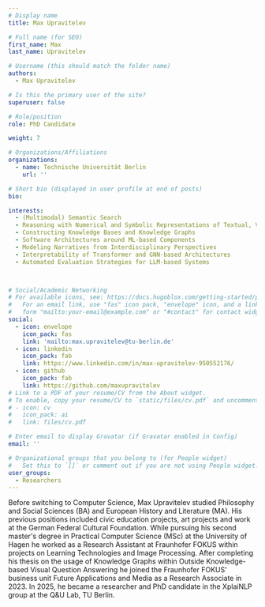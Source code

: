 ```yaml
---
# Display name
title: Max Upravitelev

# Full name (for SEO)
first_name: Max 
last_name: Upravitelev

# Username (this should match the folder name)
authors:
  - Max Upravitelev

# Is this the primary user of the site?
superuser: false

# Role/position
role: PhD Candidate

weight: 7

# Organizations/Affiliations
organizations:
  - name: Technische Universität Berlin
    url: ''

# Short bio (displayed in user profile at end of posts)
bio: 

interests:
  - (Multimodal) Semantic Search
  - Reasoning with Numerical and Symbolic Representations of Textual, Visual and Graph Data
  - Constructing Knowledge Bases and Knowledge Graphs
  - Software Architectures around ML-based Components
  - Modeling Narratives from Interdisciplinary Perspectives
  - Interpretability of Transformer and GNN-based Architectures
  - Automated Evaluation Strategies for LLM-based Systems



# Social/Academic Networking
# For available icons, see: https://docs.hugoblox.com/getting-started/page-builder/#icons
#   For an email link, use "fas" icon pack, "envelope" icon, and a link in the
#   form "mailto:your-email@example.com" or "#contact" for contact widget.
social:
  - icon: envelope
    icon_pack: fas
    link: 'mailto:max.upravitelev@tu-berlin.de'
  - icon: linkedin
    icon_pack: fab
    link: https://www.linkedin.com/in/max-upravitelev-950552176/
  - icon: github
    icon_pack: fab
    link: https://github.com/maxupravitelev
# Link to a PDF of your resume/CV from the About widget.
# To enable, copy your resume/CV to `static/files/cv.pdf` and uncomment the lines below.
# - icon: cv
#   icon_pack: ai
#   link: files/cv.pdf

# Enter email to display Gravatar (if Gravatar enabled in Config)
email: ''

# Organizational groups that you belong to (for People widget)
#   Set this to `[]` or comment out if you are not using People widget.
user_groups:
  - Researchers
---
```

Before switching to Computer Science, Max Upravitelev studied Philosophy and Social Sciences (BA) and European History and Literature (MA). His previous positions included civic education projects, art projects and work at the German Federal Cultural Foundation. While pursuing his second master's degree in Practical Computer Science (MSc) at the University of Hagen he worked as a Research Assistant at Fraunhofer FOKUS within projects on Learning Technologies and Image Processing. After completing his thesis on the usage of Knowledge Graphs within Outside Knowledge-based Visual Question Answering he joined the Fraunhofer FOKUS' business unit Future Applications and Media as a Research Associate in 2023. In 2025, he became a researcher and PhD candidate in the XplaiNLP group at the Q&U Lab, TU Berlin.
